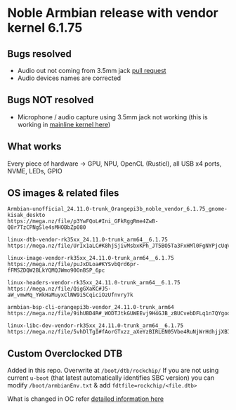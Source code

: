 # Noble Armbian release with vendor kernel 6.1.75

## Bugs resolved
- Audio out not coming from 3.5mm jack [pull request](https://github.com/armbian/build/pull/7330#issuecomment-2392746104)
- Audio devices names are corrected

## Bugs NOT resolved
- Microphone / audio capture using 3.5mm jack not working (this is working in [mainline kernel here](https://github.com/defencedog/orangepi3b_v2.1/tree/main/MicroLinux_Armbian_Orangepi3b_jammy_edge_6.6.4))

## What works
Every piece of hardware -> GPU, NPU, OpenCL (Rusticl), all USB x4 ports, NVME, LEDs, GPIO

## OS images & related files

```
Armbian-unofficial_24.11.0-trunk_Orangepi3b_noble_vendor_6.1.75_gnome-kisak_deskto
https://mega.nz/file/p3YwFQoL#Ini_GFkRggRme4ZwB-Q8r7TzCPNgSle4sMHOBbZp080

linux-dtb-vendor-rk35xx_24.11.0-trunk_arm64__6.1.75
https://mega.nz/file/UrIx1aLC#K8hjSjivMsbxKPh_JT5BO5Ta3FxHMl0FgNYPjcUqVe8

linux-image-vendor-rk35xx_24.11.0-trunk_arm64__6.1.75
https://mega.nz/file/puJxDLoa#KYSvbQrd6pr-fFMSZDQW2BLkYQMQJWmo90OnBSP_6pc

linux-headers-vendor-rk35xx_24.11.0-trunk_arm64__6.1.75
https://mega.nz/file/QigGXaKC#J5-aW_vmwMq_YWkHaMuyxClNW9i5CqiciOzUfnvry7k

armbian-bsp-cli-orangepi3b-vendor_24.11.0-trunk_arm64
https://mega.nz/file/9ihUBD4R#_WODTJtkGUWEEvj9H4GJB_zBUCvebDFLq1n7QYgoq9M

linux-libc-dev-vendor-rk35xx_24.11.0-trunk_arm64__6.1.75
https://mega.nz/file/5vhDlTgI#fAorGTxzz_aXeYzBIRLEN05Vbe4RuNjWrHdhjjXBIog

```

## Custom Overclocked DTB
Added in this repo. Overwrite at `/boot/dtb/rockchip/` If you are not using current `u-boot` (that latest automatically identifies SBC version) you can modify `/boot/armbianEnv.txt` & add `fdtfile=rockchip/<file.dtb>`

What is changed in OC refer [detailed information here](https://github.com/defencedog/orangepi3b_v2.1/tree/main/files_tools/vendor_Kernel6.1/Overclocked_dtb)












